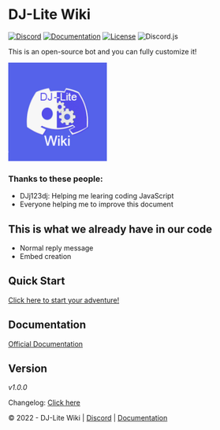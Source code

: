 # DJ-Lite Wiki 
[![Discord](https://img.shields.io/badge/Discord-Join%20Our%20Server-5865F2.svg?style=flat-square&logo=discord)](https://discord.gg/PANwbcpUzu) [![Documentation](https://img.shields.io/badge/Documentation-Click%20Here-yellow.svg?style=flat-square)](https://docs.djlite.dj-dj.be) [![License](https://img.shields.io/badge/License-GPL%203.0-important.svg?style=flat-square)](https://github.com/DJ-Lite/How-to-create-a-bot/blob/main/LICENSE.md) ![Discord.js](https://img.shields.io/badge/Discord.js-v14-CB3837.svg?style=flat-square&logo=npm)

This is an open-source bot and you can fully customize it!

<img src="main_logo.png" alt="Main Logo" style="height: 200px; width:200px;"/>

### Thanks to these people:
- DJj123dj: Helping me learing coding JavaScript
- Everyone helping me to improve this document

## This is what we already have in our code
- Normal reply message
- Embed creation

## Quick Start
[Click here to start your adventure!](https://docs.djlite.dj-dj.be/quick-start)

## Documentation
[Official Documentation](https://docs.djlite.dj-dj.be)

## Version
_v1.0.0_

Changelog: [Click here](https://docs.djlite.dj-dj.be/other/changelog)


© 2022 - DJ-Lite Wiki | [Discord](https://discord.gg/PANwbcpUzu) | [Documentation](https://docs.djlite.dj-dj.be)